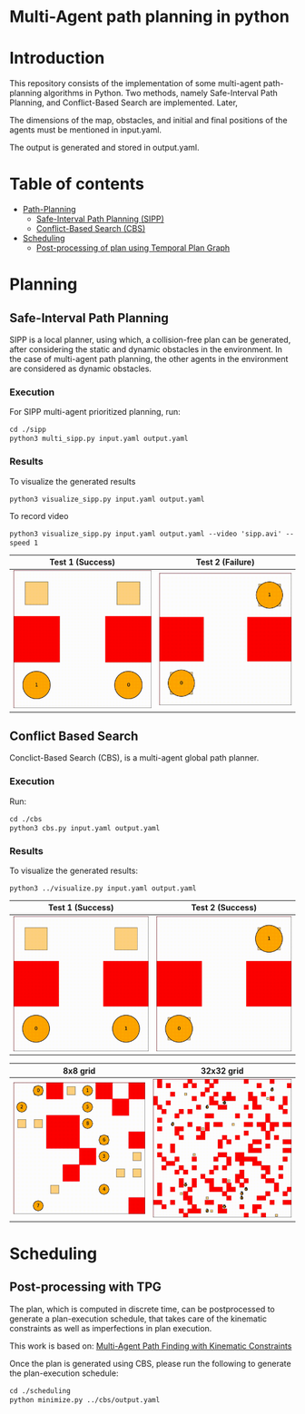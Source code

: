 # Multi-Agent path planning in python

# Introduction
This repository consists of the implementation of some multi-agent path-planning algorithms in Python. Two methods, namely Safe-Interval Path Planning, and Conflict-Based Search are implemented. Later, 
 
The dimensions of the map, obstacles, and initial and final positions of the agents must be mentioned in input.yaml. 

The output is generated and stored in output.yaml.
# Table of contents
 - [Path-Planning](#planning) 
    - [Safe-Interval Path Planning (SIPP)](#safe-interval-path-planning) 
    - [Conflict-Based Search (CBS)](#conflict-based-search) 
 - [Scheduling](#scheduling)
    - [Post-processing of plan using Temporal Plan Graph](#post-processing-with-tpg)

# Planning
## Safe-Interval Path Planning
SIPP is a local planner, using which, a collision-free plan can be generated, after considering the static and dynamic obstacles in the environment. In the case of multi-agent path planning, the other agents in the environment are considered as dynamic obstacles. 

### Execution

For SIPP multi-agent prioritized planning, run:
```
cd ./sipp
python3 multi_sipp.py input.yaml output.yaml
```

### Results
To visualize the generated results

```
python3 visualize_sipp.py input.yaml output.yaml 
```
To record video

```
python3 visualize_sipp.py input.yaml output.yaml --video 'sipp.avi' --speed 1
```

Test 1 (Success)                        | Test 2 (Failure)
:--------------------------------------:|:-------------------------:
![Success](./sipp/results/success.gif)  |![Failure](./sipp/results/failure.gif)

## Conflict Based Search
Conclict-Based Search (CBS), is a multi-agent global path planner. 

### Execution 
Run:
```
cd ./cbs
python3 cbs.py input.yaml output.yaml
```

### Results
To visualize the generated results:
```
python3 ../visualize.py input.yaml output.yaml
```

Test 1 (Success)                        | Test 2 (Success)
:--------------------------------------:|:-------------------------:
![Success](./cbs/results/test_2.gif)  |![Failure](./cbs/results/test_1.gif)

8x8 grid                                | 32x32 grid
:--------------------------------------:|:-------------------------:
![Test 3](./cbs/results/test_3.gif)     |![Test 4](./cbs/results/test_4.gif)

# Scheduling 
## Post-processing with TPG

The plan, which is computed in discrete time, can be postprocessed to generate a plan-execution schedule, that takes care of the kinematic constraints as well as imperfections in plan execution. 

This work is based on: [Multi-Agent Path Finding with Kinematic Constraints](https://www.aaai.org/ocs/index.php/ICAPS/ICAPS16/paper/view/13183/12711)

Once the plan is generated using CBS, please run the following to generate the plan-execution schedule:

```
cd ./scheduling
python minimize.py ../cbs/output.yaml 
```

